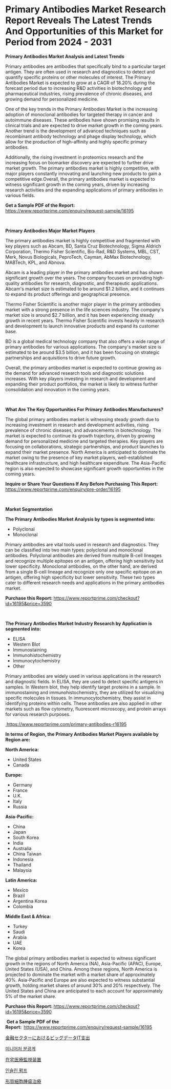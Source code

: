 <p><h1>Primary Antibodies Market Research Report Reveals The Latest Trends And Opportunities of this Market for Period from 2024 - 2031</h1></p><p><strong>Primary Antibodies Market Analysis and Latest Trends</strong></p>
<p><p>Primary antibodies are antibodies that specifically bind to a particular target antigen. They are often used in research and diagnostics to detect and quantify specific proteins or other molecules of interest. The Primary Antibodies Market is expected to grow at a CAGR of 18.20% during the forecast period due to increasing R&D activities in biotechnology and pharmaceutical industries, rising prevalence of chronic diseases, and growing demand for personalized medicine.</p><p>One of the key trends in the Primary Antibodies Market is the increasing adoption of monoclonal antibodies for targeted therapy in cancer and autoimmune diseases. These antibodies have shown promising results in clinical trials and are expected to drive market growth in the coming years. Another trend is the development of advanced techniques such as recombinant antibody technology and phage display technology, which allow for the production of high-affinity and highly specific primary antibodies.</p><p>Additionally, the rising investment in proteomics research and the increasing focus on biomarker discovery are expected to further drive market growth. The primary antibodies market is highly competitive, with major players constantly innovating and launching new products to gain a competitive edge.Overall, the primary antibodies market is expected to witness significant growth in the coming years, driven by increasing research activities and the expanding applications of primary antibodies in various fields.</p></p>
<p><strong>Get a Sample PDF of the Report:&nbsp;</strong> <a href="https://www.reportprime.com/enquiry/request-sample/16195">https://www.reportprime.com/enquiry/request-sample/16195</a></p>
<p>&nbsp;</p>
<p><strong>Primary Antibodies Major Market Players</strong></p>
<p><p>The primary antibodies market is highly competitive and fragmented with key players such as Abcam, BD, Santa Cruz Biotechnology, Sigma Aldrich Corporation, Thermo Fisher Scientific, Bio-Rad, R&D Systems, MBL, CST, Merk, Novus Biologicals, PeproTech, Cayman, AbMax Biotechnology, MABTech, KPL, and Abnova.</p><p>Abcam is a leading player in the primary antibodies market and has shown significant growth over the years. The company focuses on providing high-quality antibodies for research, diagnostic, and therapeutic applications. Abcam's market size is estimated to be around $1.2 billion, and it continues to expand its product offerings and geographical presence.</p><p>Thermo Fisher Scientific is another major player in the primary antibodies market with a strong presence in the life sciences industry. The company's market size is around $2.7 billion, and it has been experiencing steady growth in recent years. Thermo Fisher Scientific invests heavily in research and development to launch innovative products and expand its customer base.</p><p>BD is a global medical technology company that also offers a wide range of primary antibodies for various applications. The company's market size is estimated to be around $3.5 billion, and it has been focusing on strategic partnerships and acquisitions to drive future growth.</p><p>Overall, the primary antibodies market is expected to continue growing as the demand for advanced research tools and diagnostic solutions increases. With key players investing in research and development and expanding their product portfolios, the market is likely to witness further consolidation and innovation in the coming years.</p></p>
<p>&nbsp;</p>
<p><strong>What Are The Key Opportunities For Primary Antibodies Manufacturers?</strong></p>
<p><p>The global primary antibodies market is witnessing steady growth due to increasing investment in research and development activities, rising prevalence of chronic diseases, and advancements in biotechnology. The market is expected to continue its growth trajectory, driven by growing demand for personalized medicine and targeted therapies. Key players are focusing on collaborations, strategic partnerships, and product launches to expand their market presence. North America is anticipated to dominate the market owing to the presence of key market players, well-established healthcare infrastructure, and high healthcare expenditure. The Asia-Pacific region is also expected to showcase significant growth opportunities in the coming years.</p></p>
<p><strong>Inquire or Share Your Questions If Any Before Purchasing This Report:</strong> <a href="https://www.reportprime.com/enquiry/pre-order/16195">https://www.reportprime.com/enquiry/pre-order/16195</a></p>
<p>&nbsp;</p>
<p><strong>Market Segmentation</strong></p>
<p><strong>The Primary Antibodies Market Analysis by types is segmented into:</strong></p>
<p><ul><li>Polyclonal</li><li>Monoclonal</li></ul></p>
<p><p>Primary antibodies are vital tools used in research and diagnostics. They can be classified into two main types: polyclonal and monoclonal antibodies. Polyclonal antibodies are derived from multiple B-cell lineages and recognize multiple epitopes on an antigen, offering high sensitivity but lower specificity. Monoclonal antibodies, on the other hand, are derived from a single B-cell lineage and recognize only one specific epitope on an antigen, offering high specificity but lower sensitivity. These two types cater to different research needs and applications in the primary antibodies market.</p></p>
<p><strong>Purchase this Report:&nbsp;</strong><a href="https://www.reportprime.com/checkout?id=16195&price=3590">https://www.reportprime.com/checkout?id=16195&price=3590</a></p>
<p>&nbsp;</p>
<p><strong>The Primary Antibodies Market Industry Research by Application is segmented into:</strong></p>
<p><ul><li>ELISA</li><li>Western Blot</li><li>Immunostaining</li><li>Immunohistochemistry</li><li>Immunocytochemistry</li><li>Other</li></ul></p>
<p><p>Primary antibodies are widely used in various applications in the research and diagnostic fields. In ELISA, they are used to detect specific antigens in samples. In Western blot, they help identify target proteins in a sample. In immunostaining and immunohistochemistry, they are utilized for visualizing specific molecules in tissues. In immunocytochemistry, they assist in identifying proteins within cells. These antibodies are also applied in other markets such as flow cytometry, fluorescent microscopy, and protein arrays for various research purposes.</p></p>
<p><a href="https://www.reportprime.com/primary-antibodies-r16195">&nbsp;https://www.reportprime.com/primary-antibodies-r16195</a></p>
<p><strong>In terms of Region, the Primary Antibodies Market Players available by Region are:</strong></p>
<p>
    <p> <strong> North America: </strong>
        <ul>
            <li>United States</li>
            <li>Canada</li>
        </ul>
        </p> 
    <p> <strong> Europe: </strong>
        <ul>
            <li>Germany</li>
            <li>France</li>
            <li>U.K.</li>
            <li>Italy</li>
            <li>Russia</li>
        </ul>
        </p> 
    <p> <strong> Asia-Pacific: </strong>
        <ul>
            <li>China</li>
            <li>Japan</li>
            <li>South Korea</li>
            <li>India</li>
            <li>Australia</li>
            <li>China Taiwan</li>
            <li>Indonesia</li>
            <li>Thailand</li>
            <li>Malaysia</li>
        </ul>
        </p> 
    <p> <strong> Latin America: </strong>
        <ul>
            <li>Mexico</li>
            <li>Brazil</li>
            <li>Argentina Korea</li>
            <li>Colombia</li>
        </ul>
        </p> 
    <p> <strong> Middle East & Africa: </strong>
        <ul>
            <li>Turkey</li>
            <li>Saudi</li>
            <li>Arabia</li>
            <li>UAE</li>
            <li>Korea</li>
        </ul>
    </p>
    </p>
<p><p>The global primary antibodies market is expected to witness significant growth in the regions of North America (NA), Asia-Pacific (APAC), Europe, United States (USA), and China. Among these regions, North America is projected to dominate the market with a market share of approximately 40%. Asia-Pacific and Europe are also expected to witness substantial growth, holding market shares of around 30% and 20% respectively. The United States and China are anticipated to each account for approximately 5% of the market share.</p></p>
<p><strong>Purchase this Report: </strong><a href="https://www.reportprime.com/checkout?id=16195&price=3590">https://www.reportprime.com/checkout?id=16195&price=3590</a></p>
<p>&nbsp;<strong>Get a Sample PDF of the Report:&nbsp;&nbsp;</strong><a href="https://www.reportprime.com/enquiry/request-sample/16195">https://www.reportprime.com/enquiry/request-sample/16195</a></p>
<p><strong></strong></p>
<p><p><a href="https://github.com/LeoraEber/Market-Research-Report-List-1/blob/main/668192082811.md">金融セクターにおけるビッグデータIT支出</a></p><p><a href="https://medium.com/@adrainratke34/%EB%AF%B8%EB%8B%88%EC%96%B4%EC%B2%98-%EB%B6%84%EA%B4%91%EA%B8%B0-%EC%8B%9C%EC%9E%A5-%EA%B2%BD%EC%9F%81-%EB%B6%84%EC%84%9D-%EC%8B%9C%EC%9E%A5-%EB%8F%99%ED%96%A5-%EB%B0%8F-2031%EB%85%84%EA%B9%8C%EC%A7%80%EC%9D%98-%EC%98%88%EC%B8%A1-a86d93cea6c4">미니어처 분광계</a></p><p><a href="https://github.com/tubbs463/Market-Research-Report-List-1/blob/main/538602182810.md">在宅医療監視装置</a></p><p><a href="https://medium.com/@witoldadamczyk1904/%EC%9D%B8%EC%8A%90%EB%A6%B0-%ED%8E%8C%ED%94%84-%EC%8B%9C%EC%9E%A5-%EC%9C%A0%ED%98%95-%EC%9D%91%EC%9A%A9-%EB%B0%8F-%EC%A7%80%EB%A6%AC%EB%B3%84-%EC%A2%85%ED%95%A9-%ED%8F%89%EA%B0%80-aa74ad289ca6">인슐린 펌프</a></p><p><a href="https://medium.com/@rockcod61/%E8%A1%80%E6%BC%BF%E7%B4%B0%E8%83%9E%E8%85%AB%E7%98%8D%E6%B2%BB%E7%99%82%E5%B8%82%E5%A0%B4%E8%A6%8F%E6%A8%A1%E3%81%A8%E5%B8%82%E5%A0%B4%E5%8B%95%E5%90%91-%E5%AE%8C%E5%85%A8%E3%81%AA%E6%A5%AD%E7%95%8C%E6%A6%82%E8%A6%81-2024%E5%B9%B4%E3%81%8B%E3%82%892031%E5%B9%B4%E3%81%BE%E3%81%A7-f73c9fc3df1b">形質細胞腫瘍治療</a></p></p>